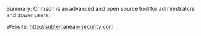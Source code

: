 Summary:
	Crimson is an advanced and open source tool for administrators and power users.
	

Website: http://subterranean-security.com